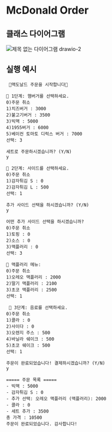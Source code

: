 # McDonald Order

## 클래스 다이어그램
![제목 없는 다이어그램 drawio-2](https://github.com/user-attachments/assets/bb802ab5-b633-4252-84d8-4a6c76d51bab)

## 실행 예시
```
 🍔맥도날드 주문을 시작합니다🍔

🔹 1단계: 햄버거를 선택하세요.
0)주문 취소
1)치즈버거 : 3000
2)불고기버거 : 3500
3)빅맥 : 5000
4)1955버거 : 6000
5)베이컨 토마토 디럭스 버거 : 7000
선택: 3

세트로 주문하시겠습니까? (Y/N)
y

🔹 2단계: 사이드를 선택하세요.
0)주문 취소
1)감자튀김 S : 0
2)감자튀김 L : 500
선택: 1

추가 사이드 선택을 하시겠습니까? (Y/N)
y

어떤 추가 사이드 선택을 하시겠습니까?
0)주문 취소
1)토핑 : 0
2)소스 : 0
3)맥플러리 : 0
선택: 3

🔹 맥플러리 메뉴:
0)주문 취소
1)오레오 맥플러리 : 2000
2)딸기 맥플러리 : 2100
3)초코 맥플러리 : 2500
선택: 1

 🔹 3단계: 음료를 선택하세요.
0)주문 취소
1)콜라 : 0
2)사이다 : 0
3)오렌지 주스 : 500
4)바닐라 쉐이크 : 500
5)초코 쉐이크 : 500
선택: 1

주문이 완료되었습니다! 결제하시겠습니까? (Y/N)
y

===== 주문 목록 =====
- 빅맥 : 5000
- 감자튀김 S : 0
- 추가 선택: 오레오 맥플러리 (맥플러리): 2000
- 콜라 : 0
- 세트 추가 : 3500
총 가격 : 10500
주문이 완료되었습니다. 감사합니다!
```
